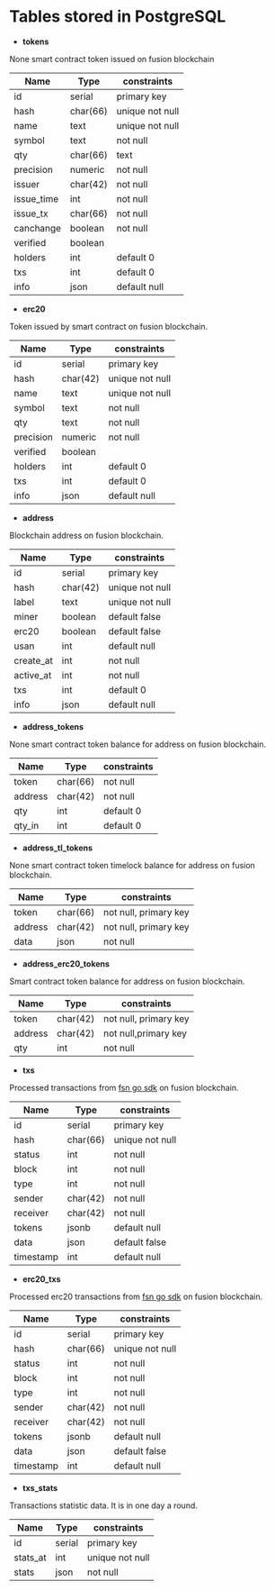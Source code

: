 # Tables stored in PostgreSQL


- **tokens**

None smart contract token issued on fusion blockchain

| Name      | Type    |     constraints |
| ------    | ------  | --------------- |
|id         | serial  | primary key     |
|hash       | char(66)| unique not null |
|name       | text    | unique not null |
|symbol     | text    | not null        |
|qty        | char(66)| text            |
|precision  | numeric | not null        |
|issuer     | char(42)| not null        |
|issue_time | int     | not null        |
|issue_tx   | char(66)| not null        |
|canchange  | boolean | not null        |
|verified  | boolean |                 |
|holders    | int     | default 0       |
|txs        | int     | default 0       |
|info       | json    | default null    |


- **erc20**

Token issued by smart contract on fusion blockchain.

| Name      | Type    |     constraints |
| ------    | ------  | --------------- |
|id         | serial  | primary key     |
|hash       | char(42)| unique not null |
|name       | text    | unique not null |
|symbol     | text    | not null        |
|qty        | text    | not null        |
|precision  | numeric | not null        |
|verified  | boolean |                 |
|holders    | int     | default 0       |
|txs        | int     | default 0       |
|info       | json    | default null    |



- **address**

Blockchain address on fusion blockchain.

| Name      | Type    |     constraints |
| ------    | ------  | --------------- |
|id         | serial  | primary key     |
|hash       | char(42)| unique not null |
|label      | text    | unique not null |
|miner      | boolean | default false   |
|erc20      | boolean | default false   |
|usan       | int     | default null    |
|create_at  | int     | not null        |
|active_at  | int     | not null        |
|txs        | int     | default 0       |
|info       | json    | default null    |


- **address_tokens**

None smart contract token balance for address on fusion blockchain.

| Name      | Type    |     constraints |
| ------    | ------  | --------------- |
|token      | char(66)| not null        |
|address    | char(42)| not null        |
|qty        | int     | default 0       |
|qty_in     | int     | default 0       |

- **address_tl_tokens**

None smart contract token timelock balance for address on fusion blockchain.

| Name      | Type    | constraints                  |
| ------    | ------  | -------------------          |
|token      | char(66)| not null, primary key        |
|address    | char(42)| not null, primary key        |
|data       | json    | not null                     |


- **address_erc20_tokens**

Smart contract token balance for address on fusion blockchain.

| Name      | Type    |     constraints        |
| ------    | ------  | ---------------        |
|token      | char(42)| not null, primary key  |
|address    | char(42)| not null,primary  key  |
|qty        | int     | not null               |


- **txs**

Processed transactions from [fsn go sdk](https://github.com/fsn-dev/fsn-go-sdk) on fusion blockchain.

| Name      | Type    |     constraints |
| ------    | ------  | --------------- |
|id         | serial  | primary key     |
|hash       | char(66)| unique not null |
|status     | int     | not null        |
|block      | int     | not null        |
|type       | int     | not null        |
|sender     | char(42)| not null        |
|receiver   | char(42)| not null        |
|tokens     | jsonb   | default null    |
|data       | json    | default false   |
|timestamp  | int     | default null    |


- **erc20_txs**

Processed erc20 transactions from [fsn go sdk](https://github.com/fsn-dev/fsn-go-sdk) on fusion blockchain.

| Name      | Type    |     constraints |
| ------    | ------  | --------------- |
|id         | serial  | primary key     |
|hash       | char(66)| unique not null |
|status     | int     | not null        |
|block      | int     | not null        |
|type       | int     | not null        |
|sender     | char(42)| not null        |
|receiver   | char(42)| not null        |
|tokens     | jsonb   | default null    |
|data       | json    | default false   |
|timestamp  | int     | default null    |


- **txs_stats**

Transactions statistic data. It is in one day a round.

| Name      | Type    |     constraints |
| ------    | ------  | --------------- |
|id         | serial  | primary key     |
|stats_at   | int     | unique not null |
|stats      | json    | not null        |
